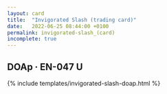 ```yaml
---
layout: card
title:  "Invigorated Slash (trading card)"
date:   2022-06-25 08:44:00 +0100
permalink: invigorated-slash_(card)
incomplete: true
---
```


## DOAp &middot; EN-047 U

{% include templates/invigorated-slash-doap.html %}